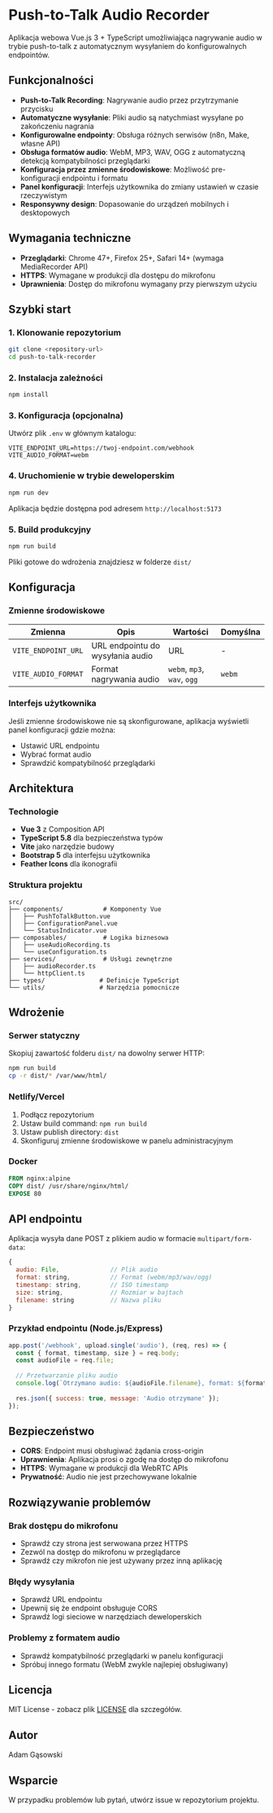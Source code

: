 # Push-to-Talk Audio Recorder

Aplikacja webowa Vue.js 3 + TypeScript umożliwiająca nagrywanie audio w trybie push-to-talk z automatycznym wysyłaniem do konfigurowalnych endpointów.

## Funkcjonalności

- **Push-to-Talk Recording**: Nagrywanie audio przez przytrzymanie przycisku
- **Automatyczne wysyłanie**: Pliki audio są natychmiast wysyłane po zakończeniu nagrania
- **Konfigurowalne endpointy**: Obsługa różnych serwisów (n8n, Make, własne API)
- **Obsługa formatów audio**: WebM, MP3, WAV, OGG z automatyczną detekcją kompatybilności przeglądarki
- **Konfiguracja przez zmienne środowiskowe**: Możliwość pre-konfiguracji endpointu i formatu
- **Panel konfiguracji**: Interfejs użytkownika do zmiany ustawień w czasie rzeczywistym
- **Responsywny design**: Dopasowanie do urządzeń mobilnych i desktopowych

## Wymagania techniczne

- **Przeglądarki**: Chrome 47+, Firefox 25+, Safari 14+ (wymaga MediaRecorder API)
- **HTTPS**: Wymagane w produkcji dla dostępu do mikrofonu
- **Uprawnienia**: Dostęp do mikrofonu wymagany przy pierwszym użyciu

## Szybki start

### 1. Klonowanie repozytorium
```bash
git clone <repository-url>
cd push-to-talk-recorder
```

### 2. Instalacja zależności
```bash
npm install
```

### 3. Konfiguracja (opcjonalna)
Utwórz plik `.env` w głównym katalogu:
```env
VITE_ENDPOINT_URL=https://twoj-endpoint.com/webhook
VITE_AUDIO_FORMAT=webm
```

### 4. Uruchomienie w trybie deweloperskim
```bash
npm run dev
```

Aplikacja będzie dostępna pod adresem `http://localhost:5173`

### 5. Build produkcyjny
```bash
npm run build
```

Pliki gotowe do wdrożenia znajdziesz w folderze `dist/`

## Konfiguracja

### Zmienne środowiskowe

| Zmienna | Opis | Wartości | Domyślna |
|---------|------|----------|----------|
| `VITE_ENDPOINT_URL` | URL endpointu do wysyłania audio | URL | - |
| `VITE_AUDIO_FORMAT` | Format nagrywania audio | `webm`, `mp3`, `wav`, `ogg` | `webm` |

### Interfejs użytkownika

Jeśli zmienne środowiskowe nie są skonfigurowane, aplikacja wyświetli panel konfiguracji gdzie można:
- Ustawić URL endpointu
- Wybrać format audio
- Sprawdzić kompatybilność przeglądarki

## Architektura

### Technologie
- **Vue 3** z Composition API
- **TypeScript 5.8** dla bezpieczeństwa typów
- **Vite** jako narzędzie budowy
- **Bootstrap 5** dla interfejsu użytkownika
- **Feather Icons** dla ikonografii

### Struktura projektu
```
src/
├── components/           # Komponenty Vue
│   ├── PushToTalkButton.vue
│   ├── ConfigurationPanel.vue
│   └── StatusIndicator.vue
├── composables/          # Logika biznesowa
│   ├── useAudioRecording.ts
│   └── useConfiguration.ts
├── services/             # Usługi zewnętrzne
│   ├── audioRecorder.ts
│   └── httpClient.ts
├── types/               # Definicje TypeScript
└── utils/               # Narzędzia pomocnicze
```

## Wdrożenie

### Serwer statyczny
Skopiuj zawartość folderu `dist/` na dowolny serwer HTTP:
```bash
npm run build
cp -r dist/* /var/www/html/
```

### Netlify/Vercel
1. Podłącz repozytorium
2. Ustaw build command: `npm run build`
3. Ustaw publish directory: `dist`
4. Skonfiguruj zmienne środowiskowe w panelu administracyjnym

### Docker
```dockerfile
FROM nginx:alpine
COPY dist/ /usr/share/nginx/html/
EXPOSE 80
```

## API endpointu

Aplikacja wysyła dane POST z plikiem audio w formacie `multipart/form-data`:

```javascript
{
  audio: File,              // Plik audio
  format: string,           // Format (webm/mp3/wav/ogg)
  timestamp: string,        // ISO timestamp
  size: string,             // Rozmiar w bajtach
  filename: string          // Nazwa pliku
}
```

### Przykład endpointu (Node.js/Express)
```javascript
app.post('/webhook', upload.single('audio'), (req, res) => {
  const { format, timestamp, size } = req.body;
  const audioFile = req.file;
  
  // Przetwarzanie pliku audio
  console.log(`Otrzymano audio: ${audioFile.filename}, format: ${format}`);
  
  res.json({ success: true, message: 'Audio otrzymane' });
});
```

## Bezpieczeństwo

- **CORS**: Endpoint musi obsługiwać żądania cross-origin
- **Uprawnienia**: Aplikacja prosi o zgodę na dostęp do mikrofonu
- **HTTPS**: Wymagane w produkcji dla WebRTC APIs
- **Prywatność**: Audio nie jest przechowywane lokalnie

## Rozwiązywanie problemów

### Brak dostępu do mikrofonu
- Sprawdź czy strona jest serwowana przez HTTPS
- Zezwól na dostęp do mikrofonu w przeglądarce
- Sprawdź czy mikrofon nie jest używany przez inną aplikację

### Błędy wysyłania
- Sprawdź URL endpointu
- Upewnij się że endpoint obsługuje CORS
- Sprawdź logi sieciowe w narzędziach deweloperskich

### Problemy z formatem audio
- Sprawdź kompatybilność przeglądarki w panelu konfiguracji
- Spróbuj innego formatu (WebM zwykle najlepiej obsługiwany)

## Licencja

MIT License - zobacz plik [LICENSE](LICENSE) dla szczegółów.

## Autor

Adam Gąsowski

## Wsparcie

W przypadku problemów lub pytań, utwórz issue w repozytorium projektu.